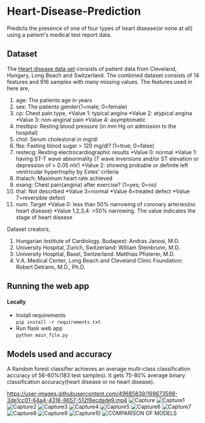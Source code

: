 # Heart-Disease-Prediction
Predicts the presence of one of four types of heart disease(or none at all) using a patient's medical test report data.

## Dataset
The [Heart disease data set](https://archive.ics.uci.edu/ml/datasets/heart+Disease) consists of patient data from Cleveland, Hungary, Long Beach and Switzerland. The combined dataset consists of 14 features and 916 samples with many missing values. 
The features used in here are,
1. age: The patients age in years
2. sex: The patients gender(1=male; 0=female)
3. cp: Chest pain type,
	*Value 1: typical angina 
	*Value 2: atypical angina 
	*Value 3: non-anginal pain 
	*Value 4: asymptomatic 
4. trestbps: Resting blood pressure (in mm Hg on admission to the hospital)
5. chol: Serum cholestoral in mg/dl
6. fbs: Fasting blood sugar > 120 mg/dl? (1=true; 0=false) 
7. restecg: Resting electrocardiographic results
	*Value 0: normal 
	*Value 1: having ST-T wave abnormality (T wave inversions and/or ST elevation or depression of > 0.05 mV) 
	*Value 2: showing probable or definite left ventricular hypertrophy by Estes' criteria 
8. thalach: Maximum heart rate achieved
9. exang: Chest pain(angina) after exercise? (1=yes; 0=no)
10. thal: Not described 
	*Value 3=normal
	*Value 6=treated defect 
	*Value 7=reversible defect 
11. num: Target
	*Value 0: less than 50% narrowing of coronary arteries(no heart disease)
	*Value 1,2,3,4: >50% narrowing. The value indicates the stage of heart disease

Dataset creators,
1. Hungarian Institute of Cardiology. Budapest: Andras Janosi, M.D. 
2. University Hospital, Zurich, Switzerland: William Steinbrunn, M.D. 
3. University Hospital, Basel, Switzerland: Matthias Pfisterer, M.D. 
4. V.A. Medical Center, Long Beach and Cleveland Clinic Foundation: Robert Detrano, M.D., Ph.D. 

## Running the web app
#### Locally
- Install requirements  
   `pip install -r requirements.txt`
- Run flask web app  
    `python main_file.py`

## Models used and accuracy
A Random forest classifier achieves an average multi-class classification accuracy of 56-60%(183 test samples).
It gets 75-80% average binary classification accuracy(heart disease or no heart disease).



https://user-images.githubusercontent.com/49685839/169673598-3de1cc01-64a4-4316-8657-512f8ecdade9.mp4
![Capture](https://user-images.githubusercontent.com/49685839/169673754-01aea12c-6c43-431c-931b-ad33a38cceb7.PNG)
![Capture1](https://user-images.githubusercontent.com/49685839/169673756-1691f5b4-509c-4ab1-acdb-19d2bc9a5f65.PNG)
![Capture2](https://user-images.githubusercontent.com/49685839/169673757-5f8c20db-165d-43cc-a29d-c7ba6914e341.PNG)
![Capture3](https://user-images.githubusercontent.com/49685839/169673758-b30213a3-01bb-4070-a4dc-33b82403fdc6.PNG)
![Capture4](https://user-images.githubusercontent.com/49685839/169673759-25fb2052-bf78-469f-984f-6fcad38fa97d.PNG)
![Capture5](https://user-images.githubusercontent.com/49685839/169673760-c54faf50-d2f3-4dfc-befa-b5fb798580f7.PNG)
![Capture6](https://user-images.githubusercontent.com/49685839/169673761-5ad4db6a-5d60-4043-ae49-9e8704c8a20b.PNG)
![Capture7](https://user-images.githubusercontent.com/49685839/169673762-091144d2-90e7-4e4b-9f6d-2e0d26438a3e.PNG)
![Capture8](https://user-images.githubusercontent.com/49685839/169673763-5c31507b-77b2-4f6a-8fe2-9dfff2129545.PNG)
![Capture9](https://user-images.githubusercontent.com/49685839/169673764-c22da6ba-ff75-4f61-bcd1-6b6160ffc8ae.PNG)
![Capture10](https://user-images.githubusercontent.com/49685839/169673766-3b143150-4603-4f9b-a912-c847e6c7ad94.PNG)
![COMPARISON OF MODELS](https://user-images.githubusercontent.com/49685839/169673767-dd8a206e-fad1-4556-863f-27129a5a1b21.png)

